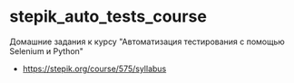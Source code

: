 # stepik_auto_tests_course
Домашние задания к курсу "Автоматизация тестирования с помощью Selenium и Python"
* https://stepik.org/course/575/syllabus

